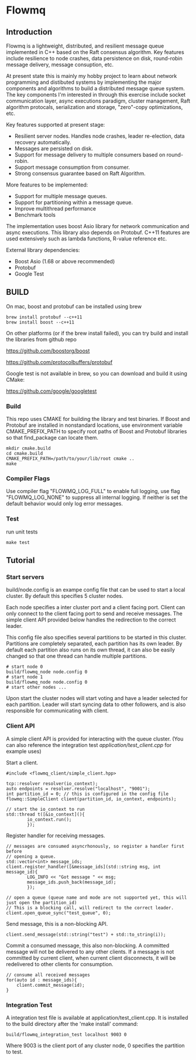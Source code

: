# Flowmq 

## Introduction 

Flowmq is a lightweight, distributed, and resilient message queue implemented in C++ 
based on the Raft consensus algorithm. Key features include resilience to node crashes, 
data persistence on disk, round-robin message delivery, message consuption, etc.

At present state this is mainly my hobby project to learn about network programming and 
distibuted systems by implementing the major components and algorithms to build a distributed
message queue system. The key components I'm interested in through this exercise include socket 
communication layer, async executions paradigm, cluster management, Raft algorithm protocals, 
serialization and storage, "zero"-copy optimizations, etc.

Key features supported at present stage:
- Resilient server nodes. Handles node crashes, leader 
  re-election, data recovery automatically.
- Messages are persisted on disk.
- Support for message delivery to multiple consumers based on round-robin.
- Support message consumption from consumer. 
- Strong consensus guarantee based on Raft Algorithm.

More features to be implemented:
- Support for multiple message queues.
- Support for partitioning within a message queue.
- Improve multithread performance
- Benchmark tools

The implementation uses boost Asio library for network communication and async executions. 
This library also depends on Protobuf. C++11 features are used extensively such as 
lambda functions, R-value reference etc. 

External library dependencies: 
- Boost Asio (1.68 or above recommended)
- Protobuf
- Google Test 

## BUILD 

On mac, boost and protobuf can be installed using brew 

```
brew install protobuf --c++11
brew install boost --c++11
```

On other platforms (or if the brew install failed), 
you can try build and install the libraries from github repo 

https://github.com/boostorg/boost

https://github.com/protocolbuffers/protobuf

Google test is not available in brew, so you can download 
and build it using CMake:

https://github.com/google/googletest

### Build

This repo uses CMAKE for building the library and test binaries. 
If Boost and Protobuf are installed in nonstandard 
locations, use environment variable CMAKE_PREFIX_PATH to 
specify root paths of Boost and Protobuf libraries
so that find_package can locate them.

```
mkdir cmake.build 
cd cmake.build
CMAKE_PREFIX_PATH=/path/to/your/lib/root cmake ..
make
```

### Compiler Flags
Use compiler flag "FLOWMQ_LOG_FULL" to enable full logging, use 
flag "FLOWMQ_LOG_NONE" to suppress all internal logging. If neither 
is set the default behavior would only log error messages.

### Test 

run unit tests
```
make test
```

## Tutorial

### Start servers 

build/node.config is an exampe config file that can be used to start 
a local cluster. By default this specifies 5 cluster nodes.

Each node specifies a inter cluster port and a client facing port. 
Client can only connect to the client facing port to send and receive 
messages. The simple client API provided below handles the redirection 
to the correct leader.

This config file also specifies several partitions to be started in this cluster. 
Partitions are completely separated, each partition has its own leader. 
By default each partition also runs on its own thread, it can also be 
easily changed so that one thread can handle multiple partitions.

```
# start node 0
build/flowmq_node node.config 0
# start node 1
build/flowmq_node node.config 0
# start other nodes ...
```

Upon start the cluster nodes will start voting and have a leader selected 
for each partition. Leader will start syncing data to other followers, 
    and is also responsible for communicating with client.

### Client API

A simple client API is provided for interacting with the queue cluster. 
(You can also reference the integration test *application/test_client.cpp* for example uses)

Start a client.
```
#include <flowmq_client/simple_client.hpp>

tcp::resolver resolver(io_context);
auto endpoints = resolver.resolve("localhost", "9001"); 
int partition_id = 0; // this is configured in the config file
flowmq::SimpleClient client(partition_id, io_context, endpoints);

// start the io_context to run 
std::thread t([&io_context](){  
        io_context.run(); 
        });
```

Register handler for receiving messages.
```
// messages are consumed asyncrhonously, so register a handler first before 
// opening a queue.
std::vector<int> message_ids; 
client.register_handler([&message_ids](std::string msg, int message_id){
        LOG_INFO << "Got message " << msg;
        message_ids.push_back(message_id);
        });

// open a queue (queue name and mode are not supported yet, this will just open the partition_id)
// This is a blocking call, will redirect to the correct leader.
client.open_queue_sync("test_queue", 0);
```

Send message, this is a non-blocking API.
```
client.send_message(std::string("test") + std::to_string(i));
```

Commit a consumed message, this also non-blocking. A committed message will not
be delivered to any other clients. If a message is not committed by current client, 
when current client disconnects, it will be redelivered to other clients 
for consumption. 
```
// consume all received messages
for(auto id : message_ids){
    client.commit_message(id);
}

```

### Integration Test 

A integration test file is available at application/test_client.cpp. 
It is installed to the build directory after the 'make install' command:
```
build/flowmq_integration_test localhost 9003 0
```
Where 9003 is the client port of any cluster node, 0 specifies the partition to test.



